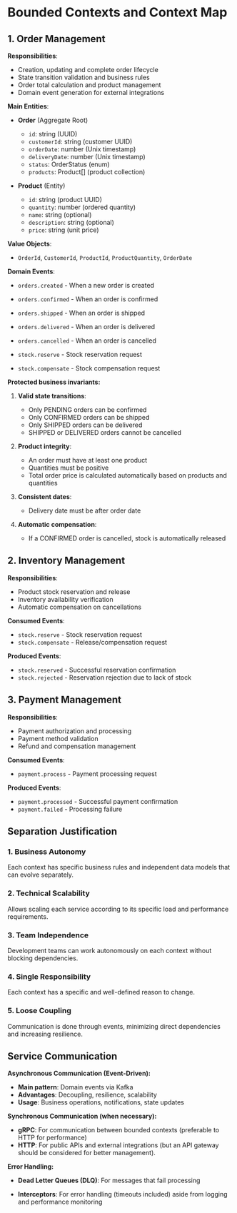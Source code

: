 # Bounded Contexts and Context Map

## 1. **Order Management**

**Responsibilities**:

- Creation, updating and complete order lifecycle
- State transition validation and business rules
- Order total calculation and product management
- Domain event generation for external integrations

**Main Entities**:

- **Order** (Aggregate Root)
  - `id`: string (UUID)
  - `customerId`: string (customer UUID)
  - `orderDate`: number (Unix timestamp)
  - `deliveryDate`: number (Unix timestamp)
  - `status`: OrderStatus (enum)
  - `products`: Product[] (product collection)

- **Product** (Entity)
  - `id`: string (product UUID)
  - `quantity`: number (ordered quantity)
  - `name`: string (optional)
  - `description`: string (optional)
  - `price`: string (unit price)

**Value Objects**:

- `OrderId`, `CustomerId`, `ProductId`, `ProductQuantity`, `OrderDate`

**Domain Events**:

- `orders.created` - When a new order is created
- `orders.confirmed` - When an order is confirmed
- `orders.shipped` - When an order is shipped
- `orders.delivered` - When an order is delivered
- `orders.cancelled` - When an order is cancelled

- `stock.reserve` - Stock reservation request
- `stock.compensate` - Stock compensation request

**Protected business invariants:**

1. **Valid state transitions**:
   - Only PENDING orders can be confirmed
   - Only CONFIRMED orders can be shipped
   - Only SHIPPED orders can be delivered
   - SHIPPED or DELIVERED orders cannot be cancelled

2. **Product integrity**:
   - An order must have at least one product
   - Quantities must be positive
   - Total order price is calculated automatically based on products and quantities

3. **Consistent dates**:
   - Delivery date must be after order date

4. **Automatic compensation**:
   - If a CONFIRMED order is cancelled, stock is automatically released

## 2. **Inventory Management**

**Responsibilities**:

- Product stock reservation and release
- Inventory availability verification
- Automatic compensation on cancellations

**Consumed Events**:

- `stock.reserve` - Stock reservation request
- `stock.compensate` - Release/compensation request

**Produced Events**:

- `stock.reserved` - Successful reservation confirmation
- `stock.rejected` - Reservation rejection due to lack of stock

## 3. **Payment Management**

**Responsibilities**:

- Payment authorization and processing
- Payment method validation
- Refund and compensation management

**Consumed Events**:

- `payment.process` - Payment processing request

**Produced Events**:

- `payment.processed` - Successful payment confirmation
- `payment.failed` - Processing failure

## Separation Justification

### 1. **Business Autonomy**

Each context has specific business rules and independent data models that can evolve separately.

### 2. **Technical Scalability**

Allows scaling each service according to its specific load and performance requirements.

### 3. **Team Independence**

Development teams can work autonomously on each context without blocking dependencies.

### 4. **Single Responsibility**

Each context has a specific and well-defined reason to change.

### 5. **Loose Coupling**

Communication is done through events, minimizing direct dependencies and increasing resilience.

## Service Communication

**Asynchronous Communication (Event-Driven):**

- **Main pattern**: Domain events via Kafka
- **Advantages**: Decoupling, resilience, scalability
- **Usage**: Business operations, notifications, state updates

**Synchronous Communication (when necessary):**

- **gRPC**: For communication between bounded contexts (preferable to HTTP for performance)
- **HTTP**: For public APIs and external integrations  (but an API gateway should be considered for better management).

**Error Handling:**

- **Dead Letter Queues (DLQ)**: For messages that fail processing

- **Interceptors**: For error handling (timeouts included) aside from logging and performance monitoring
